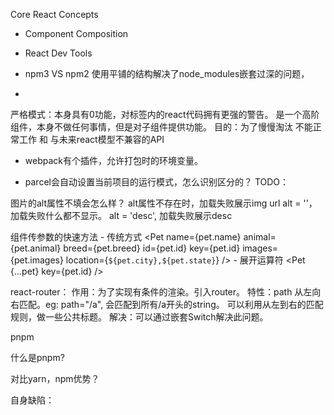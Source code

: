 Core React Concepts

- Component Composition
- React Dev Tools

- npm3 VS npm2
使用平铺的结构解决了node_modules嵌套过深的问题，

- <StrictMode> 
严格模式：本身具有0功能，对标签内的react代码拥有更强的警告。
是一个高阶组件，本身不做任何事情，但是对子组件提供功能。
目的：为了慢慢淘汰 不能正常工作 和 与未来react模型不兼容的API

- webpack有个插件，允许打包时的环境变量。

- parcel会自动设置当前项目的运行模式，怎么识别区分的？
TODO：

图片的alt属性不填会怎么样？
alt属性不存在时，加载失败展示img url
alt = ''， 加载失败什么都不显示。
alt = 'desc', 加载失败展示desc

组件传参数的快速方法
    - 传统方式
    <Pet
        name={pet.name}
        animal={pet.animal}
        breed={pet.breed}
        id={pet.id}
        key={pet.id}
        images={pet.images}
        location={`${pet.city},${pet.state}`}
    />
    - 展开运算符
    <Pet {...pet} key={pet.id} />

react-router：
    作用：为了实现有条件的渲染。引入router。
    特性：path 从左向右匹配。eg: path="/a", 会匹配到所有/a开头的string。
              可以利用从左到右的匹配规则，做一些公共标题。
    解决：可以通过嵌套Switch解决此问题。

pnpm

什么是pnpm?

对比yarn，npm优势？

自身缺陷：